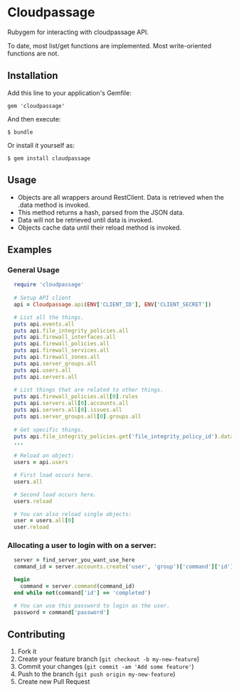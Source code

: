 # Cloudpassage

Rubygem for interacting with cloudpassage API.

To date, most list/get functions are implemented. Most write-oriented functions are not.

## Installation

Add this line to your application's Gemfile:

    gem 'cloudpassage'

And then execute:

    $ bundle

Or install it yourself as:

    $ gem install cloudpassage

## Usage
  * Objects are all wrappers around RestClient. Data is retrieved when the .data method is invoked.
  * This method returns a hash, parsed from the JSON data.
  * Data will not be retrieved until data is invoked.
  * Objects cache data until their reload method is invoked.

## Examples

### General Usage
```ruby
  require 'cloudpassage'
  
  # Setup API client
  api = Cloudpassage.api(ENV['CLIENT_ID'], ENV['CLIENT_SECRET'])

  # List all the things.
  puts api.events.all
  puts api.file_integrity_policies.all
  puts api.firewall_interfaces.all
  puts api.firewall_policies.all
  puts api.firewall_services.all
  puts api.firewall_zones.all
  puts api.server_groups.all
  puts api.users.all
  puts api.servers.all
  
  # List things that are related to other things.
  puts api.firewall_policies.all[0].rules
  puts api.servers.all[0].accounts.all
  puts api.servers.all[0].issues.all
  puts api.server_groups.all[0].groups.all
      
  # Get specific things.
  puts api.file_integrity_policies.get('file_integrity_policy_id').data.to_json
  ...

  # Reload an object:
  users = api.users

  # First load occurs here.
  users.all

  # Second load occurs here.
  users.reload

  # You can also reload single objects:
  user = users.all[0]
  user.reload
```

### Allocating a user to login with on a server:
```ruby
  server = find_server_you_want_use_here
  command_id = server.accounts.create('user', 'group')['command']['id'] # eg: group could be "wheel" if you need root access

  begin
    command = server.command(command_id)
  end while not(command['id'] == 'completed')

  # You can use this password to login as the user.
  password = command['password']
```

  
## Contributing

1. Fork it
2. Create your feature branch (`git checkout -b my-new-feature`)
3. Commit your changes (`git commit -am 'Add some feature'`)
4. Push to the branch (`git push origin my-new-feature`)
5. Create new Pull Request
